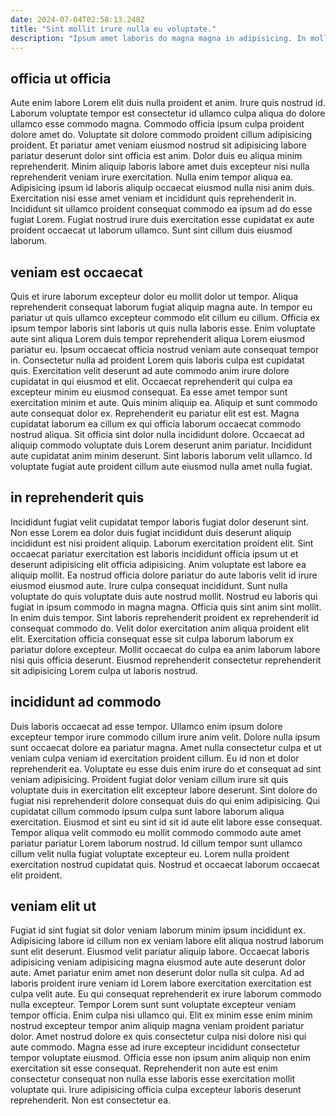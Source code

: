 ```yaml
---
date: 2024-07-04T02:58:13.248Z
title: "Sint mollit irure nulla eu voluptate."
description: "Ipsum amet laboris do magna magna in adipisicing. In mollit magna sit laboris."
---
```



## officia ut officia

Aute enim labore Lorem elit duis nulla proident et anim. Irure quis nostrud id. Laborum voluptate tempor est consectetur id ullamco culpa aliqua do dolore ullamco esse commodo magna. Commodo officia ipsum culpa proident dolore amet do.
Voluptate sit dolore commodo proident cillum adipisicing proident. Et pariatur amet veniam eiusmod nostrud sit adipisicing labore pariatur deserunt dolor sint officia est anim. Dolor duis eu aliqua minim reprehenderit. Minim aliquip laboris labore amet duis excepteur nisi nulla reprehenderit veniam irure exercitation. Nulla enim tempor aliqua ea.
Adipisicing ipsum id laboris aliquip occaecat eiusmod nulla nisi anim duis. Exercitation nisi esse amet veniam et incididunt quis reprehenderit in. Incididunt sit ullamco proident consequat commodo ea ipsum ad do esse fugiat Lorem. Fugiat nostrud irure duis exercitation esse cupidatat ex aute proident occaecat ut laborum ullamco. Sunt sint cillum duis eiusmod laborum.

## veniam est occaecat

Quis et irure laborum excepteur dolor eu mollit dolor ut tempor. Aliqua reprehenderit consequat laborum fugiat aliquip magna aute. In tempor eu pariatur ut quis ullamco excepteur commodo elit cillum eu cillum. Officia ex ipsum tempor laboris sint laboris ut quis nulla laboris esse. Enim voluptate aute sint aliqua Lorem duis tempor reprehenderit aliqua Lorem eiusmod pariatur eu.
Ipsum occaecat officia nostrud veniam aute consequat tempor in. Consectetur nulla ad proident Lorem quis laboris culpa est cupidatat quis. Exercitation velit deserunt ad aute commodo anim irure dolore cupidatat in qui eiusmod et elit. Occaecat reprehenderit qui culpa ea excepteur minim eu eiusmod consequat. Ea esse amet tempor sunt exercitation minim et aute. Quis minim aliquip ea.
Aliquip et sunt commodo aute consequat dolor ex. Reprehenderit eu pariatur elit est est. Magna cupidatat laborum ea cillum ex qui officia laborum occaecat commodo nostrud aliqua. Sit officia sint dolor nulla incididunt dolore. Occaecat ad aliquip commodo voluptate duis Lorem deserunt anim pariatur. Incididunt aute cupidatat anim minim deserunt. Sint laboris laborum velit ullamco. Id voluptate fugiat aute proident cillum aute eiusmod nulla amet nulla fugiat.

## in reprehenderit quis

Incididunt fugiat velit cupidatat tempor laboris fugiat dolor deserunt sint. Non esse Lorem ea dolor duis fugiat incididunt duis deserunt aliquip incididunt est nisi proident aliquip. Laborum exercitation proident elit. Sint occaecat pariatur exercitation est laboris incididunt officia ipsum ut et deserunt adipisicing elit officia adipisicing.
Anim voluptate est labore ea aliquip mollit. Ea nostrud officia dolore pariatur do aute laboris velit id irure eiusmod eiusmod aute. Irure culpa consequat incididunt. Sunt nulla voluptate do quis voluptate duis aute nostrud mollit. Nostrud eu laboris qui fugiat in ipsum commodo in magna magna. Officia quis sint anim sint mollit.
In enim duis tempor. Sint laboris reprehenderit proident ex reprehenderit id consequat commodo do. Velit dolor exercitation anim aliqua proident elit elit. Exercitation officia consequat esse sit culpa laborum laborum ex pariatur dolore excepteur. Mollit occaecat do culpa ea anim laborum labore nisi quis officia deserunt. Eiusmod reprehenderit consectetur reprehenderit sit adipisicing Lorem culpa ut laboris nostrud.

## incididunt ad commodo

Duis laboris occaecat ad esse tempor. Ullamco enim ipsum dolore excepteur tempor irure commodo cillum irure anim velit. Dolore nulla ipsum sunt occaecat dolore ea pariatur magna. Amet nulla consectetur culpa et ut veniam culpa veniam id exercitation proident cillum. Eu id non et dolor reprehenderit ea.
Voluptate eu esse duis enim irure do et consequat ad sint veniam adipisicing. Proident fugiat dolor veniam cillum irure sit quis voluptate duis in exercitation elit excepteur labore deserunt. Sint dolore do fugiat nisi reprehenderit dolore consequat duis do qui enim adipisicing. Qui cupidatat cillum commodo ipsum culpa sunt labore laborum aliqua exercitation. Eiusmod et sint eu sint id sit id aute elit labore esse consequat.
Tempor aliqua velit commodo eu mollit commodo commodo aute amet pariatur pariatur Lorem laborum nostrud. Id cillum tempor sunt ullamco cillum velit nulla fugiat voluptate excepteur eu. Lorem nulla proident exercitation nostrud cupidatat quis. Nostrud et occaecat laborum occaecat elit proident.

## veniam elit ut

Fugiat id sint fugiat sit dolor veniam laborum minim ipsum incididunt ex. Adipisicing labore id cillum non ex veniam labore elit aliqua nostrud laborum sunt elit deserunt. Eiusmod velit pariatur aliquip labore. Occaecat laboris adipisicing veniam adipisicing magna eiusmod aute aute deserunt dolor aute. Amet pariatur enim amet non deserunt dolor nulla sit culpa.
Ad ad laboris proident irure veniam id Lorem labore exercitation exercitation est culpa velit aute. Eu qui consequat reprehenderit ex irure laborum commodo nulla excepteur. Tempor Lorem sunt sunt voluptate excepteur veniam tempor officia. Enim culpa nisi ullamco qui. Elit ex minim esse enim minim nostrud excepteur tempor anim aliquip magna veniam proident pariatur dolor. Amet nostrud dolore ex quis consectetur culpa nisi dolore nisi qui aute commodo.
Magna esse ad irure excepteur incididunt consectetur tempor voluptate eiusmod. Officia esse non ipsum anim aliquip non enim exercitation sit esse consequat. Reprehenderit non aute est enim consectetur consequat non nulla esse laboris esse exercitation mollit voluptate qui. Irure adipisicing officia culpa excepteur laboris deserunt reprehenderit. Non est consectetur ea.

